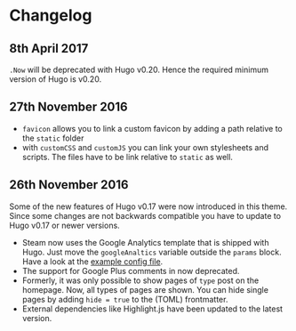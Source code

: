 # Changelog

## 8th April 2017

`.Now` will be deprecated with Hugo v0.20. Hence the required minimum version of Hugo is v0.20.

## 27th November 2016

- `favicon` allows you to link a custom favicon by adding a path relative to the `static` folder
- with `customCSS` and `customJS` you can link your own stylesheets and scripts. The files have to be link relative to `static` as well.

## 26th November 2016

Some of the new features of Hugo v0.17 were now introduced in this theme. Since some changes are not backwards compatible you have to update to Hugo v0.17 or newer versions.

- Steam now uses the Google Analytics template that is shipped with Hugo. Just move the `googleAnaltics` variable outside the `params` block. Have a look at the [example config file](https://github.com/digitalcraftsman/hugo-steam-theme/blob/master/exampleSite/config.toml).
- The support for Google Plus comments in now deprecated.
- Formerly, it was only possible to show pages of `type` post on the homepage. Now, all types of pages are shown. You can hide single pages by adding `hide = true` to the (TOML) frontmatter.
- External dependencies like Highlight.js have been updated to the latest version.
